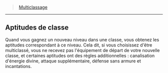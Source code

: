 ﻿> [Multiclassage](hd_multiclassing.md)

---

## Aptitudes de classe

Quand vous gagnez un nouveau niveau dans une classe, vous obtenez les aptitudes correspondant à ce niveau. Cela dit, si vous choisissez d'être multiclassé, vous ne recevez pas l'équipement de départ de votre nouvelle classe, et certaines aptitudes ont des règles additionnelles : canalisation d'énergie divine, attaque supplémentaire, défense sans armure et incantations.

